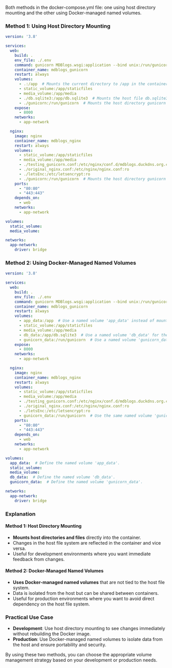 Both methods in the docker-compose.yml file: one using host directory mounting and the other using Docker-managed named volumes.

### Method 1: Using Host Directory Mounting

```yaml:docker-compose.yml
version: '3.8'

services:
  web:
    build: .
    env_file: ./.env
    command: gunicorn MDBlogs.wsgi:application --bind unix:/run/gunicorn/gunicorn.sock --workers 3 --timeout 300 --log-level debug
    container_name: mdblogs_gunicorn
    restart: always
    volumes:
      - .:/app  # Mounts the current directory to /app in the container.
      - static_volume:/app/staticfiles
      - media_volume:/app/media
      - ./db.sqlite3:/app/db.sqlite3  # Mounts the host file db.sqlite3 to /app/db.sqlite3 in the container.
      - ./gunicorn:/run/gunicorn  # Mounts the host directory gunicorn to /run/gunicorn in the container.
    expose:
      - 8000
    networks:
      - app-network

  nginx:
    image: nginx
    container_name: mdblogs_nginx
    restart: always
    volumes:
      - static_volume:/app/staticfiles
      - media_volume:/app/media
      - ./testing_gunicorn.conf:/etc/nginx/conf.d/mdblogs.duckdns.org.conf:ro
      - ./original_nginx.conf:/etc/nginx/nginx.conf:ro
      - ./letsEnc:/etc/letsencrypt:ro
      - ./gunicorn:/run/gunicorn  # Mounts the host directory gunicorn to /run/gunicorn in the container.
    ports:
      - "80:80"
      - "443:443"
    depends_on:
      - web
    networks:
      - app-network

volumes:
  static_volume:
  media_volume:

networks:
  app-network:
    driver: bridge
```

### Method 2: Using Docker-Managed Named Volumes

```yaml:docker-compose.yml
version: '3.8'

services:
  web:
    build: .
    env_file: ./.env
    command: gunicorn MDBlogs.wsgi:application --bind unix:/run/gunicorn/gunicorn.sock --workers 3 --timeout 300 --log-level debug
    container_name: mdblogs_gunicorn
    restart: always
    volumes:
      - app_data:/app  # Use a named volume 'app_data' instead of mounting the current directory.
      - static_volume:/app/staticfiles
      - media_volume:/app/media
      - db_data:/app/db.sqlite3  # Use a named volume 'db_data' for the database file.
      - gunicorn_data:/run/gunicorn  # Use a named volume 'gunicorn_data' for Gunicorn.
    expose:
      - 8000
    networks:
      - app-network

  nginx:
    image: nginx
    container_name: mdblogs_nginx
    restart: always
    volumes:
      - static_volume:/app/staticfiles
      - media_volume:/app/media
      - ./testing_gunicorn.conf:/etc/nginx/conf.d/mdblogs.duckdns.org.conf:ro
      - ./original_nginx.conf:/etc/nginx/nginx.conf:ro
      - ./letsEnc:/etc/letsencrypt:ro
      - gunicorn_data:/run/gunicorn  # Use the same named volume 'gunicorn_data' to share with the web service.
    ports:
      - "80:80"
      - "443:443"
    depends_on:
      - web
    networks:
      - app-network

volumes:
  app_data:  # Define the named volume 'app_data'.
  static_volume:
  media_volume:
  db_data:  # Define the named volume 'db_data'.
  gunicorn_data:  # Define the named volume 'gunicorn_data'.

networks:
  app-network:
    driver: bridge
```

### Explanation

#### Method 1: Host Directory Mounting
- **Mounts host directories and files** directly into the container.
- Changes in the host file system are reflected in the container and vice versa.
- Useful for development environments where you want immediate feedback from changes.

#### Method 2: Docker-Managed Named Volumes
- **Uses Docker-managed named volumes** that are not tied to the host file system.
- Data is isolated from the host but can be shared between containers.
- Useful for production environments where you want to avoid direct dependency on the host file system.

### Practical Use Case

- **Development**: Use host directory mounting to see changes immediately without rebuilding the Docker image.
- **Production**: Use Docker-managed named volumes to isolate data from the host and ensure portability and security.

By using these two methods, you can choose the appropriate volume management strategy based on your development or production needs.